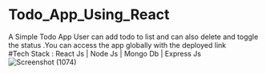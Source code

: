 # Todo_App_Using_React
A Simple Todo App  User can add todo to list and can also delete and toggle the status .You can  access the app globally with the deployed link  
#Tech Stack :  React Js | Node Js | Mongo Db | Express Js
![Screenshot (1074)](https://user-images.githubusercontent.com/107456969/222358712-f33b16af-025e-4080-82d8-254ee2045bf7.png)
